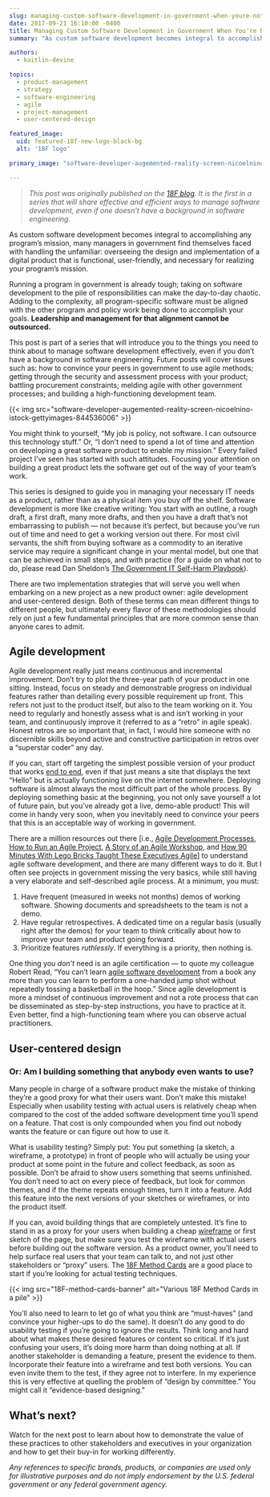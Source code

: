 ```yaml
---
slug: managing-custom-software-development-in-government-when-youre-not-a-software-engineer
date: 2017-09-21 16:10:00 -0400
title: Managing Custom Software Development in Government When You're Not a Software Engineer
summary: "As custom software development becomes integral to accomplishing any program's mission, many managers in government find themselves faced with handling the unfamiliar: overseeing the design and implementation of a digital product that is functional, user-friendly, and necessary for realizing your program’s mission."

authors:
  - kaitlin-devine

topics:
  - product-management
  - strategy
  - software-engineering
  - agile
  - project-management
  - user-centered-design

featured_image:
  uid: featured-18f-new-logo-black-bg
  alt: '18F logo'

primary_image: "software-developer-augemented-reality-screen-nicoelnino-istock-gettyimages-844536006"

---
```


> _This post was originally published on the [18F blog](https://18f.gsa.gov/2017/09/20/managing-custom-software-development-in-government-when-youre-not-a-software-engineer/). It is the first in a series that will share effective and efficient ways to manage software development, even if one doesn’t have a background in software engineering._

As custom software development becomes integral to accomplishing any program’s mission, many managers in government find themselves faced with handling the unfamiliar: overseeing the design and implementation of a digital product that is functional, user-friendly, and necessary for realizing your program’s mission.

Running a program in government is already tough; taking on software development to the pile of responsibilities can make the day-to-day chaotic. Adding to the complexity, all program-specific software must be aligned with the other program and policy work being done to accomplish your goals. **Leadership and management for that alignment cannot be outsourced.**

This post is part of a series that will introduce you to the things you need to think about to manage software development effectively, even if you don’t have a background in software engineering. Future posts will cover issues such as: how to convince your peers in government to use agile methods; getting through the security and assessment process with your product; battling procurement constraints; melding agile with other government processes; and building a high-functioning development team.

{{< img src="software-developer-augemented-reality-screen-nicoelnino-istock-gettyimages-844536006" >}}

You might think to yourself, “My job is policy, not software. I can outsource this technology stuff.” Or, “I don’t need to spend a lot of time and attention on developing a great software product to enable my mission.” Every failed project I’ve seen has started with such attitudes. Focusing your attention on building a great product lets the software get out of the way of your team’s work.

This series is designed to guide you in managing your necessary IT needs as a product, rather than as a physical item you buy off the shelf. Software development is more like creative writing: You start with an outline, a rough draft, a first draft, many more drafts, and then you have a draft that’s not embarrassing to publish — not because it’s perfect, but because you’ve run out of time and need to get a working version out there. For most civil servants, the shift from buying software as a commodity to an iterative service may require a significant change in your mental model, but one that can be achieved in small steps, and with practice (for a guide on what not to do, please read Dan Sheldon’s [The Government IT Self-Harm Playbook](https://medium.com/@sheldonline/the-government-it-self-harm-playbook-6537d3920f65#.ab2mvocaz)).

There are two implementation strategies that will serve you well when embarking on a new project as a new product owner: agile development and user-centered design. Both of these terms can mean different things to different people, but ultimately every flavor of these methodologies should rely on just a few fundamental principles that are more common sense than anyone cares to admit.

## Agile development

Agile development really just means continuous and incremental improvement. Don’t try to plot the three-year path of your product in one sitting. Instead, focus on steady and demonstrable progress on individual features rather than detailing every possible requirement up front. This refers not just to the product itself, but also to the team working on it. You need to regularly and honestly assess what is and isn’t working in your team, and continuously improve it (referred to as a “retro” in agile speak). Honest retros are so important that, in fact, I would hire someone with no discernible skills beyond active and constructive participation in retros over a “superstar coder” any day.

If you can, start off targeting the simplest possible version of your product that works [end to end](https://18f.gsa.gov/2017/01/11/the-best-way-to-build-big-is-to-start-small/), even if that just means a site that displays the text “Hello” but is actually functioning live on the internet somewhere. Deploying software is almost always the most difficult part of the whole process. By deploying something basic at the beginning, you not only save yourself a lot of future pain, but you’ve already got a live, demo-able product! This will come in handy very soon, when you inevitably need to convince your peers that this is an acceptable way of working in government.

There are a million resources out there [i.e., [Agile Development Processes](https://modularcontracting.18f.gov/agile-development/), [How to Run an Agile Project](https://www.youtube.com/watch?v=FpBjClJTVQ0), [A Story of an Agile Workshop](https://18f.gsa.gov/2015/02/11/a-story-of-an-agile-workshop/), and [How 90 Minutes With Lego Bricks Taught These Executives Agile](https://18f.gsa.gov/2015/08/31/how-playing-with-legos-taught-executives-agile/)] to understand agile software development, and there are many different ways to do it. But I often see projects in government missing the very basics, while still having a very elaborate and self-described agile process. At a minimum, you must:

1.  Have frequent (measured in weeks not months) demos of working software. Showing documents and spreadsheets to the team is not a demo.
2.  Have regular retrospectives. A dedicated time on a regular basis (usually right after the demos) for your team to think critically about how to improve your team and product going forward.
3.  Prioritize features _ruthlessly_. If everything is a priority, then nothing is.

One thing you _don’t_ need is an agile certification — to quote my colleague Robert Read, “You can’t learn [agile software development](http://agilemanifesto.org/) from a book any more than you can learn to perform a one-handed jump shot without repeatedly tossing a basketball in the hoop.” Since agile development is more a mindset of continuous improvement and not a rote process that can be disseminated as step-by-step instructions, you have to practice at it. Even better, find a high-functioning team where you can observe actual practitioners.

## User-centered design

### Or: Am I building something that anybody even wants to use?

Many people in charge of a software product make the mistake of thinking they’re a good proxy for what their users want. Don’t make this mistake! Especially when usability testing with actual users is relatively cheap when compared to the cost of the added software development time you’ll spend on a feature. That cost is only compounded when you find out nobody wants the feature or can figure out how to use it.

What is usability testing? Simply put: You put something (a sketch, a wireframe, a prototype) in front of people who will actually be using your product at some point in the future and collect feedback, as soon as possible. Don’t be afraid to show users something that seems unfinished. You don’t need to act on every piece of feedback, but look for common themes, and if the theme repeats enough times, turn it into a feature. Add this feature into the next versions of your sketches or wireframes, or into the product itself.

If you can, avoid building things that are completely untested. It’s fine to stand in as a proxy for your users when building a cheap [wireframe](https://www.usability.gov/how-to-and-tools/methods/wireframing.html) or first sketch of the page, but make sure you test the wireframe with actual users before building out the software version. As a product owner, you’ll need to help surface real users that your team can talk to, and not just other stakeholders or “proxy” users. The [18F Method Cards](https://18f.gsa.gov/2015/08/10/18f-design-methods/) are a good place to start if you’re looking for actual testing techniques.

{{< img src="18F-method-cards-banner" alt="Various 18F Method Cards in a pile" >}}

You’ll also need to learn to let go of what you think are “must-haves” (and convince your higher-ups to do the same). It doesn’t do any good to do usability testing if you’re going to ignore the results. Think long and hard about what makes these desired features or content so critical. If it’s just confusing your users, it’s doing more harm than doing nothing at all. If another stakeholder is demanding a feature, present the evidence to them. Incorporate their feature into a wireframe and test both versions. You can even invite them to the test, if they agree not to interfere. In my experience this is very effective at quelling the problem of “design by committee.” You might call it “evidence-based designing.”

## What’s next?

Watch for the next post to learn about how to demonstrate the value of these practices to other stakeholders and executives in your organization and how to get their buy-in for working differently.

_Any references to specific brands, products, or companies are used only for illustrative purposes and do not imply endorsement by the U.S. federal government or any federal government agency._
